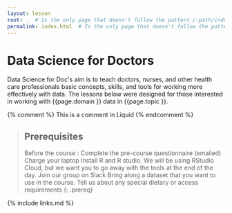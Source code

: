 ```yaml
---
layout: lesson
root: .  # Is the only page that doesn't follow the pattern /:path/index.html
permalink: index.html  # Is the only page that doesn't follow the pattern /:path/index.html
---
```

# Data Science  for Doctors

Data Science for Doc's aim is to teach doctors, nurses, and other health care professionals basic concepts, skills, and tools for working more effectively with data. The lessons below were designed for those interested
in working with {{page.domain }} data in {{page.topic }}.

<!-- this is an html comment -->

{% comment %} This is a comment in Liquid {% endcomment %}

> ## Prerequisites
> Before the course : Complete the pre-course questionnaire (emailed)
> Charge your laptop
> Install R and R studio. We will be using RStudio Cloud, but we want you to go away with the tools at the end of the day.
> Join our group on Slack
> Bring along a dataset that you want to use in the course.
> Tell us about any special dietary or access requirements
{: .prereq}

{% include links.md %}

